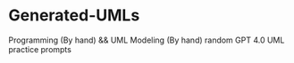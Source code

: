 # Generated-UMLs
Programming (By hand) &amp;&amp; UML Modeling (By hand) random GPT 4.0 UML practice prompts
